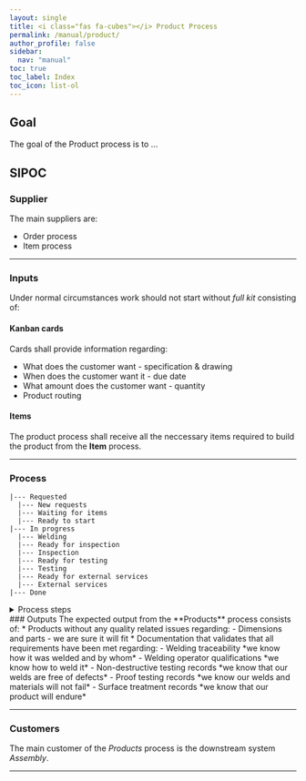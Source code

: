 ```yaml
---
layout: single
title: <i class="fas fa-cubes"></i> Product Process
permalink: /manual/product/
author_profile: false
sidebar:
  nav: "manual"
toc: true
toc_label: Index
toc_icon: list-ol
---
```

## Goal
The goal of the Product process is to ...

## SIPOC
### Supplier
The main suppliers are:  
* Order process  
* Item process  


---  

### Inputs
Under normal circumstances work should not start without *full kit* consisting of:

#### Kanban cards
Cards shall provide information regarding:  
* What does the customer want - specification & drawing  
* When does the customer want it - due date  
* What amount does the customer want - quantity  
* Product routing  

#### Items
The product process shall receive all the neccessary items required to build the product from the **Item** process.  

---  

### Process
```
|--- Requested
  |--- New requests
  |--- Waiting for items
  |--- Ready to start
|--- In progress
  |--- Welding
  |--- Ready for inspection
  |--- Inspection
  |--- Ready for testing
  |--- Testing  
  |--- Ready for external services  
  |--- External services  
|--- Done
```
<details><summary>Process steps</summary>
<p>
**REQUESTED**  
The Requested step gives us information about upcomming work.  
{: .notice--info}

**New requests - Queue**  
Fresh work that enters the process, items have not been started yet.  
{: .notice--info}

**Waiting for items - Queue**  
The items process has started to fabricate the needed items, but are not yet finished.  
{: .notice--info}

**Ready to start - Queue**  
The items process has finished all required items, start when you have capacity.  
{: .notice--info}  

**IN PROGRESS**  
The In Progress step gives us information about our current WIP - work in process.  
{: .notice--warning}

**Welding - Activity**  
Products that have withdrawn *full kit* from the *item stockpile* and started welding.  
{: .notice--warning}

**Ready for inspection - Queue**  
Products waiting for inspection.  
{: .notice--warning}

**Inspection - Activity**  
Finished welded products that are subject to visual inspection & dimensional control.  
{: .notice--warning}

**Ready for testing - Queue**  
Products that have passed inspection and are waiting for testing.  
{: .notice--warning}

**Testing - Activity**  
Products that are subject to further testing outside of the **Construction** system. I.e pressure testing, lift testing etc.  
{: .notice--warning}

**Ready for external services - Queue**  
Products that have been fully tested and accepted and are waiting for external services.  
{: .notice--warning}

**External services - Activity**  
Products that have been sent to external service providers. I.e non-destructive testing & surface treatment.  
{: .notice--warning}  
---  
</p>
</details>
### Outputs
The expected output from the **Products** process consists of:  
* Products without any quality related issues regarding:  
  - Dimensions and parts - we are sure it will fit  
* Documentation that validates that all requirements have been met regarding:  
  - Welding traceability  
    *we know how it was welded and by whom*  
  - Welding operator qualifications  
    *we know how to weld it*  
  - Non-destructive testing records  
    *we know that our welds are free of defects*  
  - Proof testing records  
    *we know our welds and materials will not fail*  
  - Surface treatment records  
    *we know that our product will endure*  

---  

### Customers
The main customer of the *Products* process is the downstream system *Assembly*.  

---
